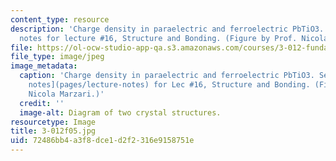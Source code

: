 ```yaml
---
content_type: resource
description: 'Charge density in paraelectric and ferroelectric PbTiO3. See lecture
  notes for lecture #16, Structure and Bonding. (Figure by Prof. Nicola Marzari.)'
file: https://ol-ocw-studio-app-qa.s3.amazonaws.com/courses/3-012-fundamentals-of-materials-science-fall-2005/72486bb4a3f8dce1d2f2316e9158751e_3-012f05.jpg
file_type: image/jpeg
image_metadata:
  caption: 'Charge density in paraelectric and ferroelectric PbTiO3. See [lecture
    notes](pages/lecture-notes) for Lec #16, Structure and Bonding. (Figure by Prof.
    Nicola Marzari.)'
  credit: ''
  image-alt: Diagram of two crystal structures.
resourcetype: Image
title: 3-012f05.jpg
uid: 72486bb4-a3f8-dce1-d2f2-316e9158751e
---
```


